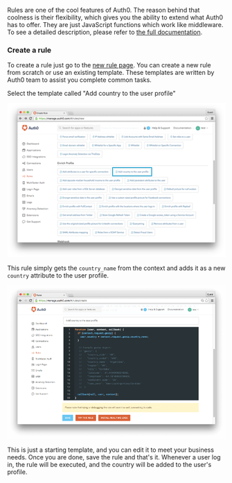 Rules are one of the cool features of Auth0. The reason behind that coolness is their flexibility, which gives you the ability to extend what Auth0 has to offer. They are just JavaScript functions which work like middleware. To see a detailed description, please refer to [the full documentation](/rules).

### Create a rule

To create a rule just go to the [new rule page](${manage_url}/#/rules/new). You can create a new rule from scratch or use an existing template. These templates are written by Auth0 team to assist you complete common tasks.

Select the template called "Add country to the user profile"

![Empty rule](/media/articles/rules/rule-choose-add-country-template.png)

This rule simply gets the `country_name` from the context and adds it as a new `country` attribute to the user profile.

![Add country rule](/media/articles/rules/rule-create-add-country-country.png)

This is just a starting template, and you can edit it to meet your business needs. Once you are done, save the rule and that's it. Whenever a user log in, the rule will be executed, and the country will be added to the user's profile.

